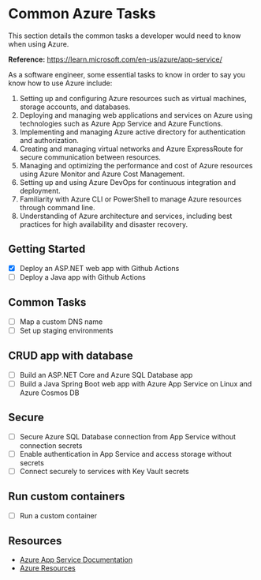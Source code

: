 # Common Azure Tasks

This section details the common tasks a developer would need to know when using Azure.

**Reference:** <https://learn.microsoft.com/en-us/azure/app-service/>

As a software engineer, some essential tasks to know in order to say you know how to use Azure include:

1. Setting up and configuring Azure resources such as virtual machines, storage accounts, and databases.
2. Deploying and managing web applications and services on Azure using technologies such as Azure App Service and Azure Functions.
3. Implementing and managing Azure active directory for authentication and authorization.
4. Creating and managing virtual networks and Azure ExpressRoute for secure communication between resources.
5. Managing and optimizing the performance and cost of Azure resources using Azure Monitor and Azure Cost Management.
6. Setting up and using Azure DevOps for continuous integration and deployment.
7. Familiarity with Azure CLI or PowerShell to manage Azure resources through command line.
8. Understanding of Azure architecture and services, including best practices for high availability and disaster recovery.

## Getting Started

- [x] Deploy an ASP.NET web app with Github Actions
- [ ] Deploy a Java app with Github Actions

## Common Tasks

- [ ] Map a custom DNS name
- [ ] Set up staging environments

## CRUD app with database

- [ ] Build an ASP.NET Core and Azure SQL Database app
- [ ] Build a Java Spring Boot web app with Azure App Service on Linux and Azure Cosmos DB

## Secure

- [ ] Secure Azure SQL Database connection from App Service without connection secrets
- [ ] Enable authentication in App Service and access storage without secrets
- [ ] Connect securely to services with Key Vault secrets

## Run custom containers

- [ ] Run a custom container

## Resources

- [Azure App Service Documentation](https://learn.microsoft.com/en-us/azure/app-service/)
- [Azure Resources](https://azure.microsoft.com/en-au/resources/)
